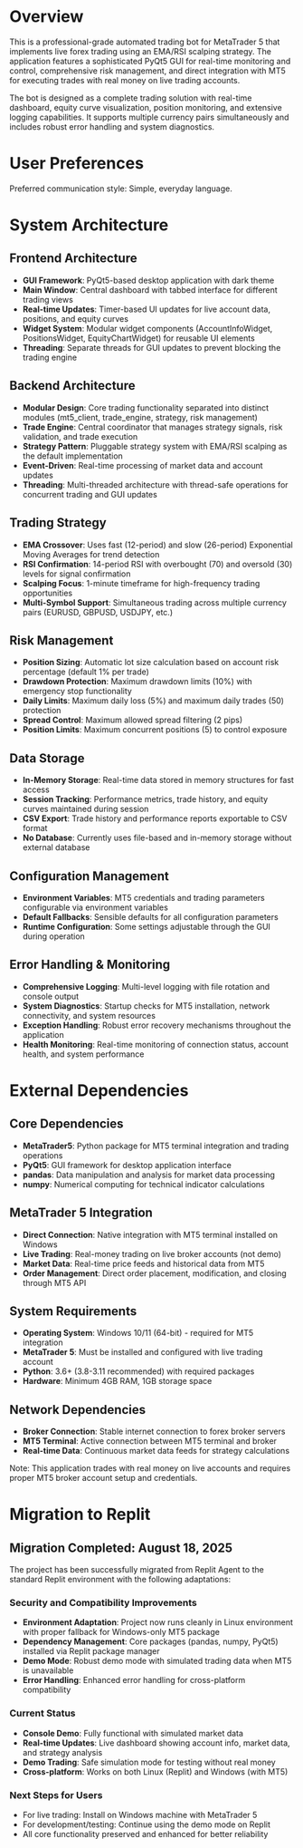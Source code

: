 # Overview

This is a professional-grade automated trading bot for MetaTrader 5 that implements live forex trading using an EMA/RSI scalping strategy. The application features a sophisticated PyQt5 GUI for real-time monitoring and control, comprehensive risk management, and direct integration with MT5 for executing trades with real money on live trading accounts.

The bot is designed as a complete trading solution with real-time dashboard, equity curve visualization, position monitoring, and extensive logging capabilities. It supports multiple currency pairs simultaneously and includes robust error handling and system diagnostics.

# User Preferences

Preferred communication style: Simple, everyday language.

# System Architecture

## Frontend Architecture
- **GUI Framework**: PyQt5-based desktop application with dark theme
- **Main Window**: Central dashboard with tabbed interface for different trading views
- **Real-time Updates**: Timer-based UI updates for live account data, positions, and equity curves
- **Widget System**: Modular widget components (AccountInfoWidget, PositionsWidget, EquityChartWidget) for reusable UI elements
- **Threading**: Separate threads for GUI updates to prevent blocking the trading engine

## Backend Architecture
- **Modular Design**: Core trading functionality separated into distinct modules (mt5_client, trade_engine, strategy, risk management)
- **Trade Engine**: Central coordinator that manages strategy signals, risk validation, and trade execution
- **Strategy Pattern**: Pluggable strategy system with EMA/RSI scalping as the default implementation
- **Event-Driven**: Real-time processing of market data and account updates
- **Threading**: Multi-threaded architecture with thread-safe operations for concurrent trading and GUI updates

## Trading Strategy
- **EMA Crossover**: Uses fast (12-period) and slow (26-period) Exponential Moving Averages for trend detection
- **RSI Confirmation**: 14-period RSI with overbought (70) and oversold (30) levels for signal confirmation
- **Scalping Focus**: 1-minute timeframe for high-frequency trading opportunities
- **Multi-Symbol Support**: Simultaneous trading across multiple currency pairs (EURUSD, GBPUSD, USDJPY, etc.)

## Risk Management
- **Position Sizing**: Automatic lot size calculation based on account risk percentage (default 1% per trade)
- **Drawdown Protection**: Maximum drawdown limits (10%) with emergency stop functionality
- **Daily Limits**: Maximum daily loss (5%) and maximum daily trades (50) protection
- **Spread Control**: Maximum allowed spread filtering (2 pips)
- **Position Limits**: Maximum concurrent positions (5) to control exposure

## Data Storage
- **In-Memory Storage**: Real-time data stored in memory structures for fast access
- **Session Tracking**: Performance metrics, trade history, and equity curves maintained during session
- **CSV Export**: Trade history and performance reports exportable to CSV format
- **No Database**: Currently uses file-based and in-memory storage without external database

## Configuration Management
- **Environment Variables**: MT5 credentials and trading parameters configurable via environment variables
- **Default Fallbacks**: Sensible defaults for all configuration parameters
- **Runtime Configuration**: Some settings adjustable through the GUI during operation

## Error Handling & Monitoring
- **Comprehensive Logging**: Multi-level logging with file rotation and console output
- **System Diagnostics**: Startup checks for MT5 installation, network connectivity, and system resources
- **Exception Handling**: Robust error recovery mechanisms throughout the application
- **Health Monitoring**: Real-time monitoring of connection status, account health, and system performance

# External Dependencies

## Core Dependencies
- **MetaTrader5**: Python package for MT5 terminal integration and trading operations
- **PyQt5**: GUI framework for desktop application interface
- **pandas**: Data manipulation and analysis for market data processing
- **numpy**: Numerical computing for technical indicator calculations

## MetaTrader 5 Integration
- **Direct Connection**: Native integration with MT5 terminal installed on Windows
- **Live Trading**: Real-money trading on live broker accounts (not demo)
- **Market Data**: Real-time price feeds and historical data from MT5
- **Order Management**: Direct order placement, modification, and closing through MT5 API

## System Requirements
- **Operating System**: Windows 10/11 (64-bit) - required for MT5 integration
- **MetaTrader 5**: Must be installed and configured with live trading account
- **Python**: 3.6+ (3.8-3.11 recommended) with required packages
- **Hardware**: Minimum 4GB RAM, 1GB storage space

## Network Dependencies
- **Broker Connection**: Stable internet connection to forex broker servers
- **MT5 Terminal**: Active connection between MT5 terminal and broker
- **Real-time Data**: Continuous market data feeds for strategy calculations

Note: This application trades with real money on live accounts and requires proper MT5 broker account setup and credentials.

# Migration to Replit

## Migration Completed: August 18, 2025

The project has been successfully migrated from Replit Agent to the standard Replit environment with the following adaptations:

### Security and Compatibility Improvements
- **Environment Adaptation**: Project now runs cleanly in Linux environment with proper fallback for Windows-only MT5 package
- **Dependency Management**: Core packages (pandas, numpy, PyQt5) installed via Replit package manager
- **Demo Mode**: Robust demo mode with simulated trading data when MT5 is unavailable
- **Error Handling**: Enhanced error handling for cross-platform compatibility

### Current Status
- **Console Demo**: Fully functional with simulated market data
- **Real-time Updates**: Live dashboard showing account info, market data, and strategy analysis
- **Demo Trading**: Safe simulation mode for testing without real money
- **Cross-platform**: Works on both Linux (Replit) and Windows (with MT5)

### Next Steps for Users
- For live trading: Install on Windows machine with MetaTrader 5
- For development/testing: Continue using the demo mode on Replit
- All core functionality preserved and enhanced for better reliability